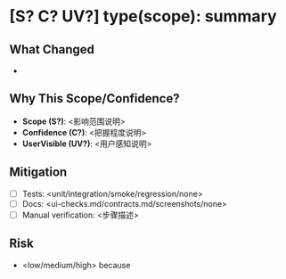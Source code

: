 # [S? C? UV?] type(scope): summary

## What Changed

- <bullet points>

## Why This Scope/Confidence?

- **Scope (S?)**: <影响范围说明>
- **Confidence (C?)**: <把握程度说明>
- **UserVisible (UV?)**: <用户感知说明>

## Mitigation

- [ ] Tests: <unit/integration/smoke/regression/none>
- [ ] Docs: <ui-checks.md/contracts.md/screenshots/none>
- [ ] Manual verification: <步骤描述>

## Risk

- <low/medium/high> because <reason>

  <!-- 如果 UV1，附上对比图 -->
